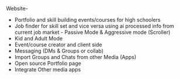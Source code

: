 Website-

* Portfolio and skill building events/courses for high schoolers
* Job finder for skill set and vice versa using ai processed info from current job market - Passive Mode \& Aggressive mode (Scroller)
* Kid and Adult Mode
* Event/course creator and client side
* Messaging (DMs \& Groups or collab)
* Import Groups and Chats from other Media (Apps)
* Open source Portfolio page
* Integrate Other media apps